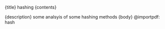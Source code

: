{title}
hashing
{contents}

{description}
some analsyis of some hashing methods
{body}
@importpdf: hash


